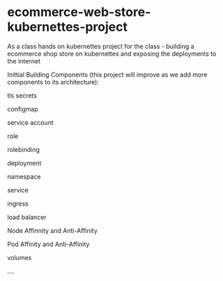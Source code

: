 # ecommerce-web-store-kubernettes-project
As a class hands on kubernettes project for the class - building a ecommerce shop store on kubernettes and exposing the deployments to the internet

Inittial Building Components (this project will improve as we add more components to its architecture):

tls secrets

configmap

service account

role

rolebinding

deployment

namespace

service

ingress

load balancer

Node Affinnity and Anti-Affinity

Pod Affinity and Anti-Affinity

volumes

....
